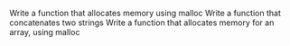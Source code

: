 Write a function that allocates memory using malloc
Write a function that concatenates two strings
Write a function that allocates memory for an array, using malloc
